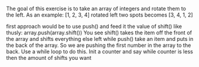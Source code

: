 The goal of this exercise is to take an array of integers and rotate them to the left. 
As an example:
[1, 2, 3, 4]  rotated left two spots becomes
[3, 4, 1, 2]

first approach would be to use push() and feed it the value of shift()
like thusly:  array.push(array.shift())
You see shift() takes the item off the front of the array and shifts everything else left
while push() take an item and puts in the back of the array. So we are pushing the first number in the 
array to the back. 
Use a while loop to do this. Init a counter and say while counter is less then the amount of shifts you want

